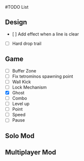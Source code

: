 #TODO List
## Design
- [ ] Add effect when a line is clear
- [ ] Hard drop trail

## Game
- [ ] Buffer Zone
- [ ] Fix tetrominos spawning point
- [ ] Wall Kick
- [ ] Lock Mechanism
- [X] Ghost
- [ ] Combo
- [ ] Level up
- [ ] Point
- [ ] Speed
- [ ] Pause

## Solo Mod

## Multiplayer Mod
